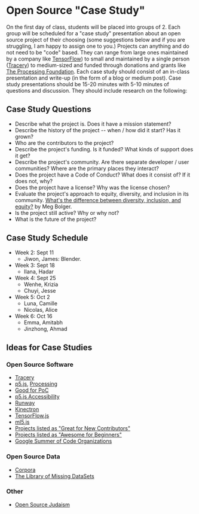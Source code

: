 # Open Source "Case Study"

On the first day of class, students will be placed into groups of 2. Each group will be scheduled for a "case study" presentation about an open source project of their choosing (some suggestions below and if you are struggling, I am happy to assign one to you.) Projects can anything and do not need to be "code" based. They can range from large ones maintained by a company like [TensorFlow](https://www.tensorflow.org/)) to small and maintained by a single person ([Tracery](http://tracery.io/)) to medium-sized and funded through donations and grants like [The Processing Foundation](http://processingfoundation.org). Each case study should consist of an in-class presentation and write-up (in the form of a blog or medium post). Case study presentations should be 15-20 minutes with 5-10 minutes of questions and discussion. They should include research on the following:

## Case Study Questions

* Describe what the project is. Does it have a mission statement?
* Describe the history of the project -- when / how did it start? Has it grown? 
* Who are the contributors to the project?
* Describe the project's funding. Is it funded? What kinds of support does it get?
* Describe the project's community. Are there separate developer / user communities? Where are the primary places they interact?
* Does the project have a Code of Conduct? What does it consist of? If it does not, why?
* Does the project have a license? Why was the license chosen?
* Evaluate the project's approach to equity, diversity, and inclusion in its community. [What's the difference between diversity, inclusion, and equity?](https://generalassemb.ly/blog/diversity-inclusion-equity-differences-in-meaning/) by Meg Bolger.
* Is the project still active? Why or why not?
* What is the future of the project? 

## Case Study Schedule
* Week 2: Sept 11
  * Jiwon, James: Blender.
* Week 3: Sept 18
  * Ilana, Hadar
* Week 4: Sept 25
  * Wenhe, Krizia
  * Chuyi, Jesse
* Week 5: Oct 2
  * Luna, Camille
  * Nicolas, Alice
* Week 6: Oct 16
  * Emma, Amitabh
  * Jinzhong, Ahmad

## Ideas for Case Studies

### Open Source Software
* [Tracery](http://tracery.io/)
* [p5.js](https://p5js.org/), [Processing](http://processing.org)
* [Good for PoC](https://github.com/GoodForPoC/GoodForPoC)
* [p5.js Accessibility](https://medium.com/processing-foundation/p5-accessibility-115d84535fa8)
* [Runway](https://runwayml.com/)
* [Kinectron](https://kinectron.github.io/)
* [TensorFlow.js](https://js.tensorflow.org/)
* [ml5.js](https://ml5js.org/)
* [Projects listed as "Great for New Contributors"](https://github.com/showcases/great-for-new-contributors)
* [Projects listed as "Awesome for Beginners"](https://github.com/MunGell/awesome-for-beginners)
* [Google Summer of Code Organizations](https://summerofcode.withgoogle.com/organizations/)

### Open Source Data
* [Corpora](https://github.com/dariusk/corpora)
* [The Library of Missing DataSets](http://mimionuoha.com/the-library-of-missing-datasets/)

### Other
* [Open Source Judaism](https://en.wikipedia.org/wiki/Open-source_religion#Open-source_Judaism)

